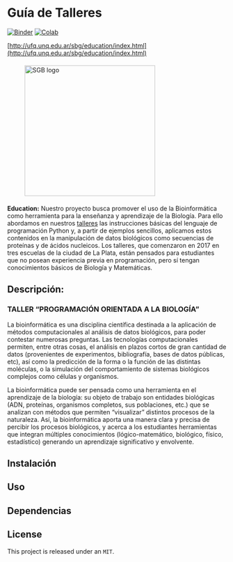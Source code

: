 # Guía de Talleres

[![Binder](https://mybinder.org/badge_logo.svg)](https://mybinder.org/v2/gh/BioinfoALaEscuela/talleres.git/master)
[![Colab](https://colab.research.google.com/assets/colab-badge.svg)](https://colab.research.google.com)

[http://ufq.unq.edu.ar/sbg/education/index.html](http://ufq.unq.edu.ar/sbg/education/index.html)

<a href="http://ufq.unq.edu.ar/sbg/index.html"><img src="http://ufq.unq.edu.ar/sbg/images/top.jpg" align="center" hspace="40" vspace="6" alt="SGB logo" width="300px"></a>

**Education:** Nuestro proyecto busca promover el uso de la Bioinformática como herramienta para la enseñanza y aprendizaje de la Biología. Para ello abordamos en nuestros [talleres](http://ufq.unq.edu.ar/sbg/education/index.html#Taller) las instrucciones básicas del lenguaje de programación Python y, a partir de ejemplos sencillos, aplicamos estos contenidos en la manipulación de datos biológicos como secuencias de proteínas y de ácidos nucleicos. Los talleres, que comenzaron en 2017 en tres escuelas de la ciudad de La Plata, están pensados para estudiantes que no posean experiencia previa en programación, pero sí tengan conocimientos básicos de Biología y Matemáticas.

 ## Descripción:

	
### TALLER “PROGRAMACIÓN ORIENTADA A LA BIOLOGÍA”

La bioinformática es una disciplina científica destinada a la aplicación de métodos computacionales al
análisis de datos biológicos, para poder contestar numerosas preguntas. Las tecnologías
computacionales permiten, entre otras cosas, el análisis en plazos cortos de gran cantidad de datos
(provenientes de experimentos, bibliografía, bases de datos públicas, etc), así como la predicción de la
forma o la función de las distintas moléculas, o la simulación del comportamiento de sistemas
biológicos complejos como células y organismos.

La bioinformática puede ser pensada como una herramienta en el aprendizaje de la biología: su objeto
de trabajo son entidades biológicas (ADN, proteínas, organismos completos, sus poblaciones, etc.)
que se analizan con métodos que permiten “visualizar” distintos procesos de la naturaleza. Así, la
bioinformática aporta una manera clara y precisa de percibir los procesos biológicos, y acerca a los
estudiantes herramientas que integran múltiples conocimientos (lógico-matemático, biológico, físico,
estadístico) generando un aprendizaje significativo y envolvente.

## Instalación



## Uso

## Dependencias



## License


This project is released under an `MIT`.
